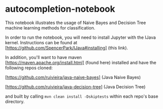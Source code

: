 # autocompletion-notebook

This notebook illustrates the usage of Naive Bayes and Decision Tree machine learning methods for classification. 

In order to run the notebook, you will need to install Jupyter with the IJava kernel. Instructions can be found at [https://github.com/SpencerPark/IJava#installing] (this link). 

In addition, you'll want to have maven [https://maven.apache.org/install.html] (found here) installed and have the following repos cloned:

[https://github.com/ruivieira/java-naive-bayes] (Java Naive Bayes)

[https://github.com/ruivieira/java-decision-tree] (Java Decision Tree)

and built by calling `mvn clean install -Dskiptests` within each repo's base directory.
